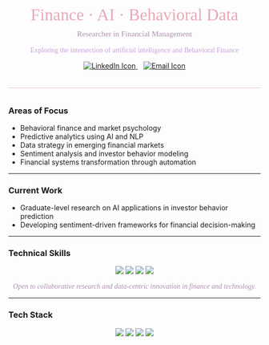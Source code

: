 
<div align="center">
  <h1 style="color:#E8A9B7; font-family: 'Georgia', serif; font-weight: 500; font-size: 2.4em; margin-bottom: 0.3em;">
    Finance · AI · Behavioral Data
  </h1>

  <p style="font-family: 'Georgia', serif; font-size: 1.1em; color:#AD8FAF; margin-top: 0;">
    Researcher in Financial Management
  </p>

  <p style="font-family: 'Georgia', serif; font-size: 1em; color:#C9A0DC;">
    Exploring the intersection of artificial intelligence and Behavioral Finance
  </p>

  <p>
    <a href="https://www.linkedin.com/in/fatemeh-m-5a6690204/" target="_blank">
      <img src="https://img.icons8.com/ios-filled/22/E8A9B7/linkedin--v1.png" alt="LinkedIn Icon" />
    </a>
    &nbsp;&nbsp;
    <a href="mailto:fatemehmoysavy@ut.ac.ir">
      <img src="https://img.icons8.com/ios-glyphs/22/E8A9B7/filled-message.png" alt="Email Icon" />
    </a>
  </p>
</div>

<hr style="border: none; height: 1px; background: #F4C2C2; margin: 2.5em 0;">



### Areas of Focus

- Behavioral finance and market psychology  
- Predictive analytics using AI and NLP  
- Data strategy in emerging financial markets  
- Sentiment analysis and investor behavior modeling  
- Financial systems transformation through automation  

---

### Current Work

- Graduate-level research on AI applications in investor behavior prediction  
- Developing sentiment-driven frameworks for financial decision-making  

---

### Technical Skills

<p align="center">
  <img src="https://img.shields.io/badge/Python-FDDDE6?style=for-the-badge&logo=python&logoColor=black" />
  <img src="https://img.shields.io/badge/Excel-FBE4E5?style=for-the-badge&logo=microsoft-excel&logoColor=black" />
  <img src="https://img.shields.io/badge/PowerBI-FBE9EC?style=for-the-badge&logo=powerbi&logoColor=black" />
  <img src="https://img.shields.io/badge/Project%20Management-FCD3E1?style=for-the-badge&logo=trello&logoColor=black" />
</p>

<p align="center" style="font-family: 'Georgia', serif; font-style: italic; color:#AD8FAF;">
  Open to collaborative research and data-centric innovation in finance and technology.
</p>

---

### Tech Stack

<p align="center">
  <img src="https://img.shields.io/badge/AI-FADDE1?style=for-the-badge&logo=tensorflow&logoColor=black" />
  <img src="https://img.shields.io/badge/NLP-F9D5E5?style=for-the-badge&logo=apache-flink&logoColor=black" />
  <img src="https://img.shields.io/badge/Financial%20Modeling-FCE1E4?style=for-the-badge&logo=adobe&logoColor=black" />
  <img src="https://img.shields.io/badge/Behavioral%20Finance-F7CAD0?style=for-the-badge&logo=chart&logoColor=black" />
</p>
